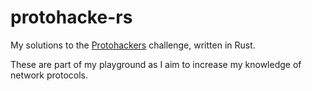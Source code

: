 # protohacke-rs

My solutions to the [Protohackers](https://protohackers.com) challenge, written in Rust.

These are part of my playground as I aim to increase my knowledge of network protocols.
